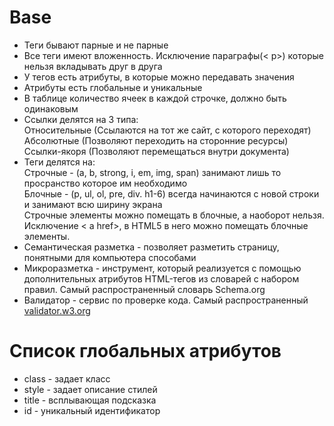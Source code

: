 # Base

<ul>
<li>Теги бывают парные и не парные</li>
<li>Все теги имеют вложенность. Исключение параграфы(< p>) которые нельзя вкладывать друг в друга</li>
<li>У тегов есть атрибуты, в которые можно передавать значения</li>
<li>Атрибуты есть глобальные и уникальные</li>
<li>В таблице количество ячеек в каждой строчке, должно быть одинаковым</li>
<li>Ссылки делятся на 3 типа:<br> 
Относительные (Ссылаются на тот же сайт, с которого переходят)<br>
Абсолютные (Позволяют переходить на сторонние ресурсы)<br>
Ссылки-якоря (Позволяют перемещаться внутри документа) </li>
<li>Теги делятся на:<br>
Строчные - (a, b, strong, i, em, img, span) занимают лишь то просранство которое им необходимо<br>
Блочные - (p, ul, ol, pre, div. h1-6) всегда начинаются с новой строки и занимают всю ширину экрана<br>
Строчные элементы можно помещать в блочные, а наоборот нельзя. Исключение < a href>, в HTML5 в него можно помещать блочные элементы.
</li>
<li>Семантическая разметка - позволяет разметить страницу, понятными для компьютера способами</li>
<li>Микроразметка - инструмент, который реализуется с помощью дополнительных атрибутов HTML-тегов из словарей с набором правил. Самый распространенный словарь Schema.org</li>
<li>Валидатор - сервис по проверке кода. Самый распространенный <a href="https://validator.w3.org">validator.w3.org</a> </li>

</ul>

# Список глобальных атрибутов
<ul>
<li>class - задает класс</li>
<li>style - задает описание стилей</li>
<li>title - всплывающая подсказка</li>
<li>id - уникальный идентификатор</li>
</ul>
